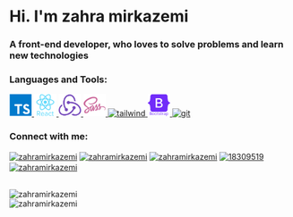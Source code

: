 <h1 align="left">Hi. I'm zahra mirkazemi</h1>
<h3 align="left">A front-end developer, who loves to solve problems and learn new technologies</h4>

<h3 align="left">Languages and Tools:</h3>
<p align="left"><a href="https://developer.mozilla.org/en-US/docs/Web/TypeScript" target="_blank" rel="noreferrer"> <img src="https://raw.githubusercontent.com/devicons/devicon/master/icons/typescript/typescript-original.svg" alt="typescript" width="40" height="40"/> </a>  <a href="https://reactjs.org/" target="_blank" rel="noreferrer"> <img src="https://raw.githubusercontent.com/devicons/devicon/master/icons/react/react-original-wordmark.svg" alt="react" width="40" height="40"/> </a> <a href="https://redux.js.org" target="_blank" rel="noreferrer"> <img src="https://raw.githubusercontent.com/devicons/devicon/master/icons/redux/redux-original.svg" alt="redux" width="40" height="40"/> </a> <a href="https://sass-lang.com" target="_blank" rel="noreferrer"> <img src="https://raw.githubusercontent.com/devicons/devicon/master/icons/sass/sass-original.svg" alt="sass" width="40" height="40"/> </a> <a href="https://tailwindcss.com/" target="_blank" rel="noreferrer"> <img src="https://www.vectorlogo.zone/logos/tailwindcss/tailwindcss-icon.svg" alt="tailwind" width="40" height="40"/> </a><a href="https://getbootstrap.com" target="_blank" rel="noreferrer"> <img src="https://raw.githubusercontent.com/devicons/devicon/master/icons/bootstrap/bootstrap-plain-wordmark.svg" alt="bootstrap" width="40" height="40"/> </a> <a href="https://git-scm.com/" target="_blank" rel="noreferrer"> <img src="https://www.vectorlogo.zone/logos/git-scm/git-scm-icon.svg" alt="git" width="40" height="40"/> </a></p>

<h3 align="left">Connect with me:</h3>
<p align="left">
<a href="https://linkedin.com/in/zahramirkazemi" target="blank"><img align="center" src="https://raw.githubusercontent.com/rahuldkjain/github-profile-readme-generator/master/src/images/icons/Social/linked-in-alt.svg" alt="zahramirkazemi" height="30" width="40" /></a>  
<a href="https://codepen.io/zahramirkazemi" target="blank"><img align="center" src="https://raw.githubusercontent.com/rahuldkjain/github-profile-readme-generator/master/src/images/icons/Social/codepen.svg" alt="zahramirkazemi" height="30" width="40" /></a>
<a href="https://www.leetcode.com/zahramirkazemi" target="blank"><img align="center" src="https://raw.githubusercontent.com/rahuldkjain/github-profile-readme-generator/master/src/images/icons/Social/leet-code.svg" alt="zahramirkazemi" height="30" width="40" /></a>
<a href="https://stackoverflow.com/users/18309519" target="blank"><img align="center" src="https://raw.githubusercontent.com/rahuldkjain/github-profile-readme-generator/master/src/images/icons/Social/stack-overflow.svg" alt="18309519" height="30" width="40" /></a>
<a href="https://instagram.com/zahramirkazemi" target="blank"><img align="center" src="https://raw.githubusercontent.com/rahuldkjain/github-profile-readme-generator/master/src/images/icons/Social/instagram.svg" alt="zahramirkazemi" height="30" width="40" /></a>
</p>
<br/>
<div align="left">
  <img align="left" src="https://github-readme-stats.vercel.app/api/top-langs?username=zahramirkazemi&show_icons=true&locale=en&theme=react" alt="zahramirkazemi" />
</div>
<br/>
<div align="left">
  <img align="left" src="https://leetcode.card.workers.dev/?username=zahramirkazemi&theme=nord" alt="zahramirkazemi" />
</div>


